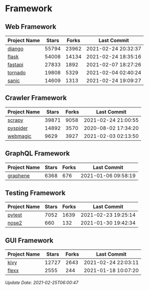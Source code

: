 # Framework

## Web Framework
| Project Name | Stars | Forks | Last Commit |
| ------------ | ----- | ----- | ----------- |
| [django](https://github.com/django/django) | 55794 | 23962 | 2021-02-24 20:32:37 |
| [flask](https://github.com/pallets/flask) | 54008 | 14134 | 2021-02-24 18:35:16 |
| [fastapi](https://github.com/tiangolo/fastapi) | 27833 | 1892 | 2021-02-07 18:27:26 |
| [tornado](https://github.com/tornadoweb/tornado) | 19808 | 5329 | 2021-02-04 02:40:24 |
| [sanic](https://github.com/sanic-org/sanic) | 14609 | 1313 | 2021-02-24 19:09:27 |

## Crawler Framework
| Project Name | Stars | Forks | Last Commit |
| ------------ | ----- | ----- | ----------- |
| [scrapy](https://github.com/scrapy/scrapy) | 39871 | 9058 | 2021-02-24 21:00:55 |
| [pyspider](https://github.com/binux/pyspider) | 14892 | 3570 | 2020-08-02 17:34:20 |
| [webmagic](https://github.com/code4craft/webmagic) | 9629 | 3927 | 2021-02-03 02:13:50 |

## GraphQL Framework
| Project Name | Stars | Forks | Last Commit |
| ------------ | ----- | ----- | ----------- |
| [graphene](https://github.com/graphql-python/graphene) | 6368 | 676 | 2021-01-06 09:58:19 |

## Testing Framework
| Project Name | Stars | Forks | Last Commit |
| ------------ | ----- | ----- | ----------- |
| [pytest](https://github.com/pytest-dev/pytest) | 7052 | 1639 | 2021-02-23 19:25:14 |
| [nose2](https://github.com/nose-devs/nose2) | 660 | 132 | 2021-01-30 19:42:34 |

## GUI Framework
| Project Name | Stars | Forks | Last Commit |
| ------------ | ----- | ----- | ----------- |
| [kivy](https://github.com/kivy/kivy) | 12727 | 2643 | 2021-02-24 22:03:11 |
| [flexx](https://github.com/flexxui/flexx) | 2555 | 244 | 2021-01-18 10:07:20 |

*Update Date: 2021-02-25T06:00:47*